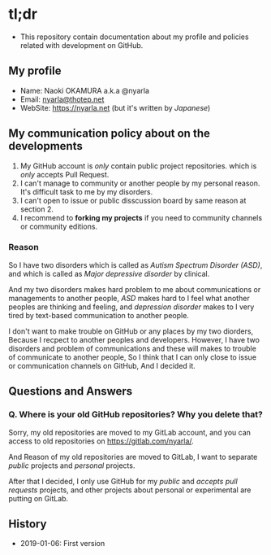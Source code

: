 tl;dr
=====

  * This repository contain documentation about my profile and policies related with development on GitHub.

My profile
----------

  * Name: Naoki OKAMURA a.k.a @nyarla
  * Email: <nyarla@thotep.net>
  * WebSite: <https://nyarla.net> (but it's written by *Japanese*)

My communication policy about on the developments
-------------------------------------------------

  1. My GitHub account is *only* contain public project repositories. which is *only* accepts Pull Request.
  2. I can't manage to community or another people by my personal reason. It's difficult task to me by my disorders.
  3. I can't open to issue or public disscussion board by same reason at section 2.
  4. I recommend to **forking my projects** if you need to community channels or community editions.

### Reason

So I have two disorders which is called as *Autism Spectrum Disorder (ASD)*,
and which is called as *Major depressive disorder* by clinical.

And my two disorders makes hard problem to me about communications or managements to another people,
*ASD* makes hard to I feel what another peoples are thinking and feeling,
and *depression disorder* makes to I very tired by text-based communication to another people.

I don't want to make trouble on GitHub or any places by my two diorders, Because I recpect to another peoples and developers.
However, I have two disorders and problem of communications and these will makes to trouble of communicate to another people,
So I think that I can only close to issue or communication channels on GitHub, And I decided it.

Questions and Answers
---------------------

### Q. Where is your old GitHub repositories? Why you delete that?

Sorry, my old repositories are moved to my GitLab account,
and you can access to old repositories on <https://gitlab.com/nyarla/>.

And Reason of my old repositories are moved to GitLab,
I want to separate *public* projects and *personal* projects.

After that I decided, I only use GitHub for my *public* and *accepts pull requests* projects,
and other projects about personal or experimental are putting on GitLab.

History
-------

  * 2019-01-06: First version
